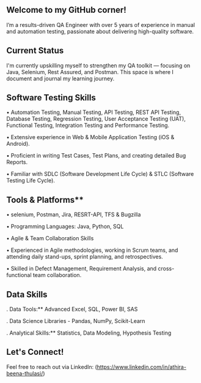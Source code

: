 
## Welcome to my GitHub corner!


I’m a results-driven QA Engineer with over 5 years of experience in manual and automation testing, passionate about delivering high-quality software. 

## Current Status

I'm currently upskilling myself to strengthen my QA toolkit — focusing on Java, Selenium, Rest Assured, and Postman.
This space is where I document and journal my learning journey.

## Software Testing Skills

•	Automation Testing, Manual Testing, API Testing, REST API Testing, Database Testing, Regression Testing, User Acceptance Testing (UAT), Functional Testing, Integration Testing and Performance Testing.

•	Extensive experience in Web & Mobile Application Testing (iOS & Android).

•	Proficient in writing Test Cases, Test Plans, and creating detailed Bug Reports.

•	Familiar with SDLC (Software Development Life Cycle) & STLC (Software Testing Life Cycle).

## Tools & Platforms**

•	selenium, Postman, Jira, RESRT-API, TFS & Bugzilla

• Programming Languages: Java, Python, SQL

• Agile & Team Collaboration Skills

•	Experienced in Agile methodologies, working in Scrum teams, and attending daily stand-ups, sprint planning, and retrospectives.

•	Skilled in Defect Management, Requirement Analysis, and cross-functional team collaboration.

## Data Skills

. Data Tools:** Advanced Excel, SQL, Power BI, SAS

. Data Science Libraries - Pandas, NumPy, Scikit-Learn
 
. Analytical Skills:** Statistics, Data Modeling, Hypothesis Testing

## Let's Connect!
Feel free to reach out via LinkedIn: (https://www.linkedin.com/in/athira-beena-thulasi/)






